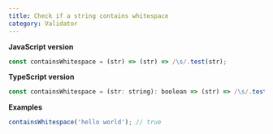 ```yaml
---
title: Check if a string contains whitespace
category: Validator
---
```


**JavaScript version**

```js
const containsWhitespace = (str) => (str) => /\s/.test(str);
```

**TypeScript version**

```js
const containsWhitespace = (str: string): boolean => (str) => /\s/.test(str);
```

**Examples**

```js
containsWhitespace('hello world'); // true
```
